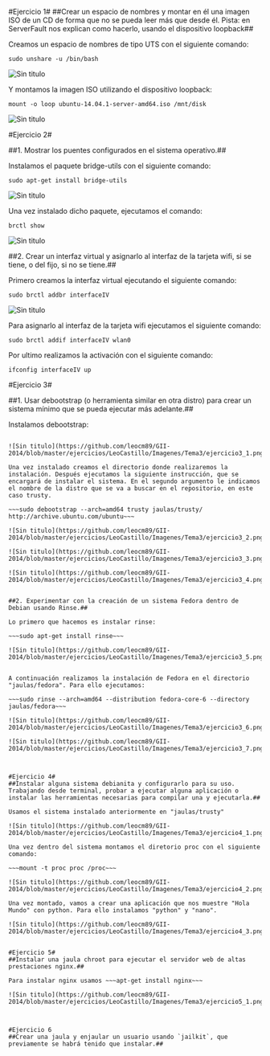 #Ejercicio 1#
##Crear un espacio de nombres y montar en él una imagen ISO de un CD de forma que no se pueda leer más que desde él. Pista: en ServerFault nos explican como hacerlo, usando el dispositivo loopback##

Creamos un espacio de nombres de tipo UTS con el siguiente comando:

~~~
sudo unshare -u /bin/bash
~~~

![Sin titulo](https://github.com/leocm89/GII-2014/blob/master/ejercicios/LeoCastillo/Imagenes/Tema3/ejercicio1_1.png)

Y montamos la imagen ISO utilizando el dispositivo loopback:

~~~
mount -o loop ubuntu-14.04.1-server-amd64.iso /mnt/disk
~~~

![Sin titulo](https://github.com/leocm89/GII-2014/blob/master/ejercicios/LeoCastillo/Imagenes/Tema3/ejercicio1_2.png)


#Ejercicio 2#

##1. Mostrar los puentes configurados en el sistema operativo.##

Instalamos el paquete bridge-utils con el siguiente comando:

~~~
sudo apt-get install bridge-utils
~~~

![Sin titulo](https://github.com/leocm89/GII-2014/blob/master/ejercicios/LeoCastillo/Imagenes/Tema3/ejercicio2_1.png)

Una vez instalado dicho paquete, ejecutamos el comando:

~~~
brctl show
~~~

![Sin titulo](https://github.com/leocm89/GII-2014/blob/master/ejercicios/LeoCastillo/Imagenes/Tema3/ejercicio2_2.png)

##2. Crear un interfaz virtual y asignarlo al interfaz de la tarjeta wifi, si se tiene, o del fijo, si no se tiene.##

Primero creamos la interfaz virtual ejecutando el siguiente comando:

~~~
sudo brctl addbr interfaceIV
~~~

![Sin titulo](https://github.com/leocm89/GII-2014/blob/master/ejercicios/LeoCastillo/Imagenes/Tema3/ejercicio2_3.png)

Para asignarlo al interfaz de la tarjeta wifi ejecutamos el siguiente comando:

~~~
sudo brctl addif interfaceIV wlan0
~~~

Por ultimo realizamos la activación con el siguiente comando:

~~~
ifconfig interfaceIV up
~~~


#Ejercicio 3#

##1. Usar debootstrap (o herramienta similar en otra distro) para crear un sistema mínimo que se pueda ejecutar más adelante.##

Instalamos debootstrap:

~~~sudo apt-get install debootstrap~~~

![Sin titulo](https://github.com/leocm89/GII-2014/blob/master/ejercicios/LeoCastillo/Imagenes/Tema3/ejercicio3_1.png)

Una vez instalado creamos el directorio donde realizaremos la instalación. Después ejecutamos la siguiente instrucción, que se encargará de instalar el sistema. En el segundo argumento le indicamos el nombre de la distro que se va a buscar en el repositorio, en este caso trusty.

~~~sudo debootstrap --arch=amd64 trusty jaulas/trusty/ http://archive.ubuntu.com/ubuntu~~~

![Sin titulo](https://github.com/leocm89/GII-2014/blob/master/ejercicios/LeoCastillo/Imagenes/Tema3/ejercicio3_2.png)

![Sin titulo](https://github.com/leocm89/GII-2014/blob/master/ejercicios/LeoCastillo/Imagenes/Tema3/ejercicio3_3.png)

![Sin titulo](https://github.com/leocm89/GII-2014/blob/master/ejercicios/LeoCastillo/Imagenes/Tema3/ejercicio3_4.png)


##2. Experimentar con la creación de un sistema Fedora dentro de Debian usando Rinse.##

Lo primero que hacemos es instalar rinse:

~~~sudo apt-get install rinse~~~

![Sin titulo](https://github.com/leocm89/GII-2014/blob/master/ejercicios/LeoCastillo/Imagenes/Tema3/ejercicio3_5.png)


A continuación realizamos la instalación de Fedora en el directorio "jaulas/fedora". Para ello ejecutamos:

~~~sudo rinse --arch=amd64 --distribution fedora-core-6 --directory jaulas/fedora~~~

![Sin titulo](https://github.com/leocm89/GII-2014/blob/master/ejercicios/LeoCastillo/Imagenes/Tema3/ejercicio3_6.png)

![Sin titulo](https://github.com/leocm89/GII-2014/blob/master/ejercicios/LeoCastillo/Imagenes/Tema3/ejercicio3_7.png)



#Ejercicio 4#
##Instalar alguna sistema debianita y configurarlo para su uso. Trabajando desde terminal, probar a ejecutar alguna aplicación o instalar las herramientas necesarias para compilar una y ejecutarla.##

Usamos el sistema instalado anteriormente en "jaulas/trusty"

![Sin titulo](https://github.com/leocm89/GII-2014/blob/master/ejercicios/LeoCastillo/Imagenes/Tema3/ejercicio4_1.png)

Una vez dentro del sistema montamos el diretorio proc con el siguiente comando:

~~~mount -t proc proc /proc~~~

![Sin titulo](https://github.com/leocm89/GII-2014/blob/master/ejercicios/LeoCastillo/Imagenes/Tema3/ejercicio4_2.png)

Una vez montado, vamos a crear una aplicación que nos muestre "Hola Mundo" con python. Para ello instalamos "python" y "nano".

![Sin titulo](https://github.com/leocm89/GII-2014/blob/master/ejercicios/LeoCastillo/Imagenes/Tema3/ejercicio4_3.png)


#Ejercicio 5#
##Instalar una jaula chroot para ejecutar el servidor web de altas prestaciones nginx.##

Para instalar nginx usamos ~~~apt-get install nginx~~~

![Sin titulo](https://github.com/leocm89/GII-2014/blob/master/ejercicios/LeoCastillo/Imagenes/Tema3/ejercicio5_1.png)



#Ejercicio 6
##Crear una jaula y enjaular un usuario usando `jailkit`, que previamente se habrá tenido que instalar.##

